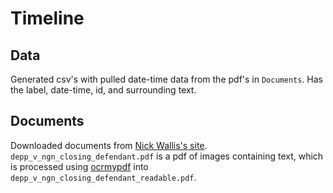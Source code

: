 # Timeline

## Data
Generated csv's with pulled date-time data from the pdf's in `Documents`. Has the label, date-time, id, and surrounding text.

## Documents
Downloaded documents from [Nick Wallis's site](https://www.nickwallis.com/closing-submissions). `depp_v_ngn_closing_defendant.pdf` is a pdf of images containing text, which is processed using [ocrmypdf](https://ocrmypdf.readthedocs.io/en/latest/index.html) into `depp_v_ngn_closing_defendant_readable.pdf`.